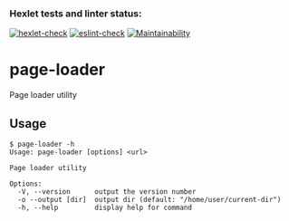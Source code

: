 ### Hexlet tests and linter status:
[![hexlet-check](https://github.com/voxman90/backend-project-4/actions/workflows/hexlet-check.yml/badge.svg)](https://github.com/voxman90/backend-project-4/actions/workflows/hexlet-check.yml)
[![eslint-check](https://github.com/voxman90/backend-project-4/actions/workflows/eslint-check.yml/badge.svg)](https://github.com/voxman90/backend-project-4/actions/workflows/eslint-check.yml)
[![Maintainability](https://api.codeclimate.com/v1/badges/db09ce27c2b4c29a4b6f/maintainability)](https://codeclimate.com/github/voxman90/backend-project-4/maintainability)

# page-loader
Page loader utility

## Usage

```shell
$ page-loader -h
Usage: page-loader [options] <url>

Page loader utility

Options:
  -V, --version      output the version number
  -o --output [dir]  output dir (default: "/home/user/current-dir")
  -h, --help         display help for command
```

